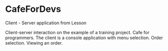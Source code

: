 # CafeForDevs
Client - Server application from Lesson

Client-server interaction on the example of a training project. 
Cafe for programmers. 
The client is a console application with menu selection. Order selection. Viewing an order.
